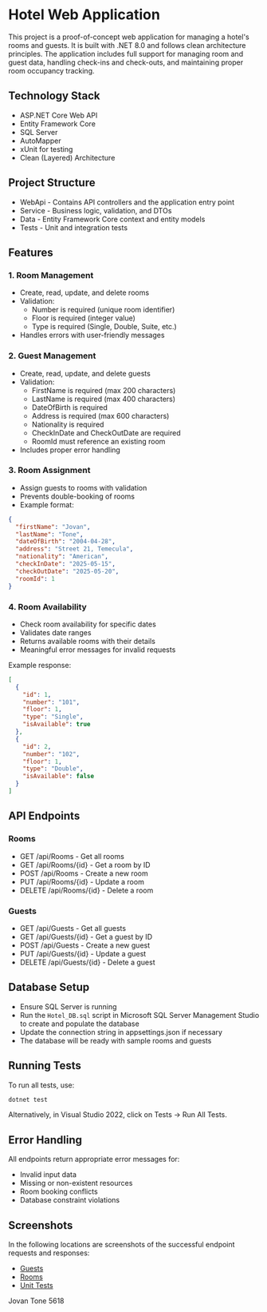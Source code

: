 # Hotel Web Application

This project is a proof-of-concept web application for managing a hotel's rooms and guests. It is built with .NET 8.0 and follows clean architecture principles. The application includes full support for managing room and guest data, handling check-ins and check-outs, and maintaining proper room occupancy tracking.

## Technology Stack

- ASP.NET Core Web API
- Entity Framework Core
- SQL Server
- AutoMapper
- xUnit for testing
- Clean (Layered) Architecture

## Project Structure

- WebApi - Contains API controllers and the application entry point
- Service - Business logic, validation, and DTOs
- Data - Entity Framework Core context and entity models
- Tests - Unit and integration tests

## Features

### 1. Room Management

- Create, read, update, and delete rooms
- Validation:
  - Number is required (unique room identifier)
  - Floor is required (integer value)
  - Type is required (Single, Double, Suite, etc.)
- Handles errors with user-friendly messages

### 2. Guest Management

- Create, read, update, and delete guests
- Validation:
  - FirstName is required (max 200 characters)
  - LastName is required (max 400 characters)
  - DateOfBirth is required
  - Address is required (max 600 characters)
  - Nationality is required
  - CheckInDate and CheckOutDate are required
  - RoomId must reference an existing room
- Includes proper error handling

### 3. Room Assignment

- Assign guests to rooms with validation
- Prevents double-booking of rooms
- Example format:

```json
{
  "firstName": "Jovan",
  "lastName": "Tone",
  "dateOfBirth": "2004-04-28",
  "address": "Street 21, Temecula",
  "nationality": "American",
  "checkInDate": "2025-05-15",
  "checkOutDate": "2025-05-20",
  "roomId": 1
}
```

### 4. Room Availability

- Check room availability for specific dates
- Validates date ranges
- Returns available rooms with their details
- Meaningful error messages for invalid requests

Example response:

```json
[
  {
    "id": 1,
    "number": "101",
    "floor": 1,
    "type": "Single",
    "isAvailable": true
  },
  {
    "id": 2,
    "number": "102",
    "floor": 1,
    "type": "Double",
    "isAvailable": false
  }
]
```

## API Endpoints

### Rooms

- GET /api/Rooms - Get all rooms
- GET /api/Rooms/{id} - Get a room by ID
- POST /api/Rooms - Create a new room
- PUT /api/Rooms/{id} - Update a room
- DELETE /api/Rooms/{id} - Delete a room

### Guests

- GET /api/Guests - Get all guests
- GET /api/Guests/{id} - Get a guest by ID
- POST /api/Guests - Create a new guest
- PUT /api/Guests/{id} - Update a guest
- DELETE /api/Guests/{id} - Delete a guest

## Database Setup

- Ensure SQL Server is running
- Run the `Hotel_DB.sql` script in Microsoft SQL Server Management Studio to create and populate the database
- Update the connection string in appsettings.json if necessary
- The database will be ready with sample rooms and guests

## Running Tests

To run all tests, use:

```bash
dotnet test
```
Alternatively, in Visual Studio 2022, click on Tests -> Run All Tests.

## Error Handling

All endpoints return appropriate error messages for:

- Invalid input data
- Missing or non-existent resources
- Room booking conflicts
- Database constraint violations

## Screenshots

In the following locations are screenshots of the successful endpoint requests and responses:

- [Guests](https://github.com/sooprim/Hotel_5618/tree/main/Screens/Guests)
- [Rooms](https://github.com/sooprim/Hotel_5618/tree/main/Screens/Rooms)
- [Unit Tests](https://github.com/sooprim/Hotel_5618/blob/main/Screens/UnitTests.PNG)

Jovan Tone 5618 
